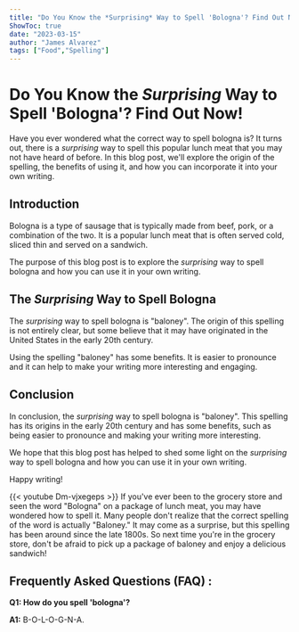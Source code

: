 ```yaml
---
title: "Do You Know the *Surprising* Way to Spell 'Bologna'? Find Out Now!"
ShowToc: true 
date: "2023-03-15"
author: "James Alvarez" 
tags: ["Food","Spelling"]
---
```

# Do You Know the *Surprising* Way to Spell 'Bologna'? Find Out Now!

Have you ever wondered what the correct way to spell bologna is? It turns out, there is a *surprising* way to spell this popular lunch meat that you may not have heard of before. In this blog post, we'll explore the origin of the spelling, the benefits of using it, and how you can incorporate it into your own writing. 

## Introduction 

Bologna is a type of sausage that is typically made from beef, pork, or a combination of the two. It is a popular lunch meat that is often served cold, sliced thin and served on a sandwich. 

The purpose of this blog post is to explore the *surprising* way to spell bologna and how you can use it in your own writing. 

## The *Surprising* Way to Spell Bologna 

The *surprising* way to spell bologna is "baloney". The origin of this spelling is not entirely clear, but some believe that it may have originated in the United States in the early 20th century. 

Using the spelling "baloney" has some benefits. It is easier to pronounce and it can help to make your writing more interesting and engaging. 

## Conclusion 

In conclusion, the *surprising* way to spell bologna is "baloney". This spelling has its origins in the early 20th century and has some benefits, such as being easier to pronounce and making your writing more interesting. 

We hope that this blog post has helped to shed some light on the *surprising* way to spell bologna and how you can use it in your own writing. 

Happy writing!

{{< youtube Dm-vjxegeps >}} 
If you've ever been to the grocery store and seen the word "Bologna" on a package of lunch meat, you may have wondered how to spell it. Many people don't realize that the correct spelling of the word is actually "Baloney." It may come as a surprise, but this spelling has been around since the late 1800s. So next time you're in the grocery store, don't be afraid to pick up a package of baloney and enjoy a delicious sandwich!

## Frequently Asked Questions (FAQ) :
**Q1: How do you spell 'bologna'?**

**A1:** B-O-L-O-G-N-A.





